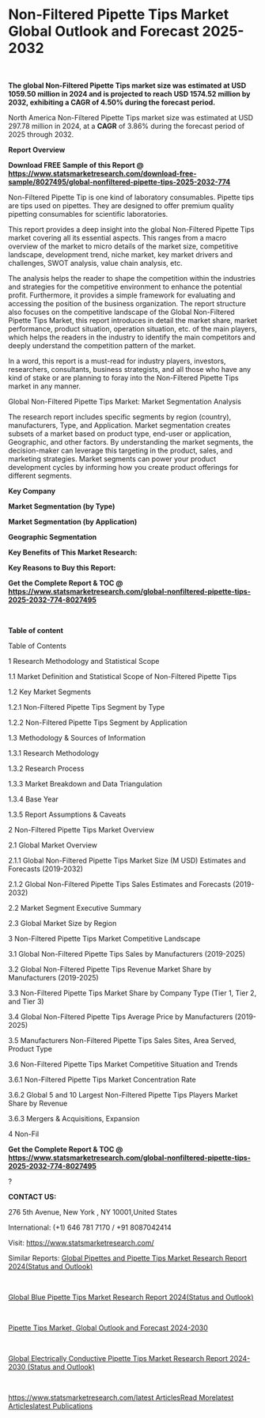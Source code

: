 <h1>Non-Filtered Pipette Tips Market Global Outlook and Forecast 2025-2032</h1><br/><p><strong>The global Non-Filtered Pipette Tips market size was estimated at USD 1059.50 million in 2024 and is projected to reach USD 1574.52 million by 2032, exhibiting a <strong>CAGR</strong> of 4.50% during the forecast period.</strong></p>
 
 
 
 <p>North America Non-Filtered Pipette Tips market size was estimated at USD 297.78 million in 2024, at a <strong>CAGR</strong> of 3.86% during the forecast period of 2025 through 2032.</p>
 
 
 
 <p><strong>Report Overview</strong></p>
 
 
 
 <p><strong>Download FREE Sample of this Report @ <a href="https://www.statsmarketresearch.com/download-free-sample/8027495/global-nonfiltered-pipette-tips-2025-2032-774">https://www.statsmarketresearch.com/download-free-sample/8027495/global-nonfiltered-pipette-tips-2025-2032-774</a></strong></p>
 
 
 
 <p>Non-Filtered Pipette Tip is one kind of laboratory consumables. Pipette tips are tips used on pipettes. They are designed to offer premium quality pipetting consumables for scientific laboratories.</p>
 
 
 
 <p>This report provides a deep insight into the global Non-Filtered Pipette Tips market covering all its essential aspects. This ranges from a macro overview of the market to micro details of the market size, competitive landscape, development trend, niche market, key market drivers and challenges, SWOT analysis, value chain analysis, etc.</p>
 
 
 
 <p>The analysis helps the reader to shape the competition within the industries and strategies for the competitive environment to enhance the potential profit. Furthermore, it provides a simple framework for evaluating and accessing the position of the business organization. The report structure also focuses on the competitive landscape of the Global Non-Filtered Pipette Tips Market, this report introduces in detail the market share, market performance, product situation, operation situation, etc. of the main players, which helps the readers in the industry to identify the main competitors and deeply understand the competition pattern of the market.</p>
 
 
 
 <p>In a word, this report is a must-read for industry players, investors, researchers, consultants, business strategists, and all those who have any kind of stake or are planning to foray into the Non-Filtered Pipette Tips market in any manner.</p>
 
 
 
 <p>Global Non-Filtered Pipette Tips Market: Market Segmentation Analysis</p>
 
 
 
 <p>The research report includes specific segments by region (country), manufacturers, Type, and Application. Market segmentation creates subsets of a market based on product type, end-user or application, Geographic, and other factors. By understanding the market segments, the decision-maker can leverage this targeting in the product, sales, and marketing strategies. Market segments can power your product development cycles by informing how you create product offerings for different segments.</p>
 
 
 
 <p><strong>Key Company</strong></p>
 
 
 
 <p><strong>Market Segmentation (by Type)</strong></p>
 
 
 
 <p><strong>Market Segmentation (<strong>by Application</strong>)</strong></p>
 
 
 
 <p><strong>Geographic Segmentation</strong></p>
 
 
 
 <p><strong>Key Benefits of This Market Research:</strong></p>
 
 
 
 <p><strong>Key <strong>Reasons to Buy</strong> this Report:</strong></p>
 
 
 
 <div><b>Get the Complete Report & TOC @ <a href="https://www.statsmarketresearch.com/global-nonfiltered-pipette-tips-2025-2032-774-8027495">https://www.statsmarketresearch.com/global-nonfiltered-pipette-tips-2025-2032-774-8027495</a></b></div>
 
 
 
 <p><br />
 
 <b>Table of content</b></p>
 
 
 
 <p>Table of Contents<br />
 
 1 Research Methodology and Statistical Scope<br />
 
 1.1 Market Definition and Statistical Scope of Non-Filtered Pipette Tips<br />
 
 1.2 Key Market Segments<br />
 
 1.2.1 Non-Filtered Pipette Tips Segment by Type<br />
 
 1.2.2 Non-Filtered Pipette Tips Segment by Application<br />
 
 1.3 Methodology & Sources of Information<br />
 
 1.3.1 Research Methodology<br />
 
 1.3.2 Research Process<br />
 
 1.3.3 Market Breakdown and Data Triangulation<br />
 
 1.3.4 Base Year<br />
 
 1.3.5 Report Assumptions & Caveats<br />
 
 2 Non-Filtered Pipette Tips Market Overview<br />
 
 2.1 Global Market Overview<br />
 
 2.1.1 Global Non-Filtered Pipette Tips Market Size (M USD) Estimates and Forecasts (2019-2032)<br />
 
 2.1.2 Global Non-Filtered Pipette Tips Sales Estimates and Forecasts (2019-2032)<br />
 
 2.2 Market Segment Executive Summary<br />
 
 2.3 Global Market Size by Region<br />
 
 3 Non-Filtered Pipette Tips Market Competitive Landscape<br />
 
 3.1 Global Non-Filtered Pipette Tips Sales by Manufacturers (2019-2025)<br />
 
 3.2 Global Non-Filtered Pipette Tips Revenue Market Share by Manufacturers (2019-2025)<br />
 
 3.3 Non-Filtered Pipette Tips Market Share by Company Type (Tier 1, Tier 2, and Tier 3)<br />
 
 3.4 Global Non-Filtered Pipette Tips Average Price by Manufacturers (2019-2025)<br />
 
 3.5 Manufacturers Non-Filtered Pipette Tips Sales Sites, Area Served, Product Type<br />
 
 3.6 Non-Filtered Pipette Tips Market Competitive Situation and Trends<br />
 
 3.6.1 Non-Filtered Pipette Tips Market Concentration Rate<br />
 
 3.6.2 Global 5 and 10 Largest Non-Filtered Pipette Tips Players Market Share by Revenue<br />
 
 3.6.3 Mergers & Acquisitions, Expansion<br />
 
 4 Non-Fil</p>
 
 
 
 <div><b>Get the Complete Report & TOC @ <a href="https://www.statsmarketresearch.com/global-nonfiltered-pipette-tips-2025-2032-774-8027495">https://www.statsmarketresearch.com/global-nonfiltered-pipette-tips-2025-2032-774-8027495</a></b></div>
 
 
 
 <p>? </p>
 
 
 
 <p><b>CONTACT US:</b><br />
 
 276 5th Avenue, New York , NY 10001,United States<br />
 
 International: (+1) 646 781 7170 / +91 8087042414<br />
 
 Visit: <a href="https://www.statsmarketresearch.com/">https://www.statsmarketresearch.com/</a><br />
 
 Similar Reports: <a href="https://www.statsmarketresearch.com/global-nonfiltered-pipette-tips-2025-2032-774-8027495">Global Pipettes and Pipette Tips Market Research Report 2024(Status and Outlook)</a><br />
 
 <br />
 
 <a href="https://www.statsmarketresearch.com/global-nonfiltered-pipette-tips-2025-2032-774-8027495">Global Blue Pipette Tips Market Research Report 2024(Status and Outlook)</a><br />
 
 <br />
 
 <a href="https://www.statsmarketresearch.com/global-nonfiltered-pipette-tips-2025-2032-774-8027495">Pipette Tips Market, Global Outlook and Forecast 2024-2030</a><br />
 
 <br />
 
 <a href="https://www.statsmarketresearch.com/global-nonfiltered-pipette-tips-2025-2032-774-8027495">Global Electrically Conductive Pipette Tips Market Research Report 2024-2030 (Status and Outlook)</a><br />
 
 <br />
 
 <a href="https://gyeongbokgung.com">https://www.statsmarketresearch.com/</a><a href="https://hallyeomaritime.com">latest Articles</a><a href="https://jingwansa.com">Read More</a><a href="https://nguoiviet.jp/">latest Articles</a><a href="https://www.intelmarketresearch.com/">latest Publications</a></p>